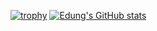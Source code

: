[![trophy](https://github-profile-trophy.vercel.app/?username=LawreneEdung)](https://github.com/ryo-ma/github-profile-trophy)
[![Edung's GitHub stats](https://github-readme-stats.vercel.app/api?username=LawreneEdung)](https://github.com/anuraghazra/github-readme-stats)
